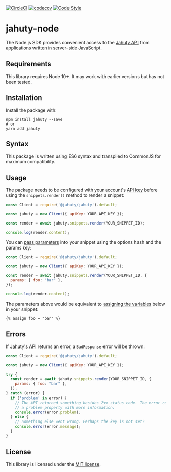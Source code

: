 [![CircleCI](https://circleci.com/gh/jahuty/jahuty-node.svg?style=svg)](https://circleci.com/gh/jahuty/jahuty-node) [![codecov](https://codecov.io/gh/jahuty/jahuty-node/branch/master/graph/badge.svg?token=3NBRW34P6N)](https://codecov.io/gh/jahuty/jahuty-node) [![Code Style](https://badgen.net/badge/code%20style/airbnb/ff5a5f?icon=airbnb)](https://github.com/airbnb/javascript)

# jahuty-node

The Node.js SDK provides convenient access to the [Jahuty API](https://docs.jahuty.com/api) from applications written in server-side JavaScript.

## Requirements

This library requires Node 10+. It may work with earlier versions but has not been tested.

## Installation

Install the package with:

```
npm install jahuty --save
# or
yarn add jahuty
```

## Syntax

This package is written using ES6 syntax and transpiled to CommonJS for maximum compatibility.

## Usage

The package needs to be configured with your account's [API key](https://docs.jahuty.com/api#authentication) before using the `snippets.render()` method to render a snippet:

```js
const Client = require('@jahuty/jahuty').default;

const jahuty = new Client({ apiKey: YOUR_API_KEY });

const render = await jahuty.snippets.render(YOUR_SNIPPET_ID);

console.log(render.content);
```

You can [pass parameters](https://docs.jahuty.com/liquid/parameters) into your snippet using the options hash and the params key:

```js
const Client = require('@jahuty/jahuty').default;

const jahuty = new Client({ apiKey: YOUR_API_KEY });

const render = await jahuty.snippets.render(YOUR_SNIPPET_ID, {
  params: { foo: "bar" },
});

console.log(render.content);
```

The parameters above would be equivalent to [assigning the variables](https://www.jahuty.com/docs/assigning-a-variable) below in your snippet:

```
{% assign foo = "bar" %}
```

## Errors

If [Jahuty's API](https://docs.jahuty.com/api) returns an error, a `BadResponse` error will be thrown:

```js
const Client = require('@jahuty/jahuty').default;

const jahuty = new Client({ apiKey: YOUR_API_KEY });

try {
  const render = await jahuty.snippets.render(YOUR_SNIPPET_ID, {
    params: { foo: "bar" },
  });
} catch (error) {
  if ('problem' in error) {
    // The API returned something besides 2xx status code. The error contains
    // a problem property with more information.
    console.error(error.problem);
  } else {
    // Something else went wrong. Perhaps the key is not set?
    console.error(error.message);
  }
}
```

## License

This library is licensed under the [MIT license](LICENSE).
